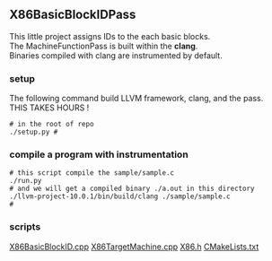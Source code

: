 ## X86BasicBlockIDPass 

This little project assigns IDs to the each basic blocks.   
The MachineFunctionPass is built within the **clang**.  
Binaries compiled with clang are instrumented by default.  

### setup
The following command build LLVM framework, clang, and the pass.  
THIS TAKES HOURS !
```
# in the root of repo
./setup.py # 
```

### compile a program with instrumentation
```
# this script compile the sample/sample.c
./run.py
# and we will get a compiled binary ./a.out in this directory
./llvm-project-10.0.1/bin/build/clang ./sample/sample.c
#
```

### scripts
[X86BasicBlockID.cpp](llvm-project-10.0.1/llvm/lib/Target/X86/X86BasicBlockID.cpp)
[X86TargetMachine.cpp](llvm-project-10.0.1/llvm/lib/Target/X86/X86TargetMachine.cpp)
[X86.h](llvm-project-10.0.1/llvm/lib/Target/X86/X86.h)
[CMakeLists.txt](llvm-project-10.0.1/llvm/lib/Target/X86/CMakeLists.txt)


